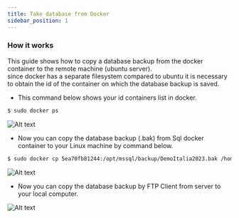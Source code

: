 ```yaml
---
title: Take database from Docker
sidebar_position: 1
---
```


### How it works

This guide shows how to copy a database backup from the docker container to the remote machine (ubuntu server).  
since docker has a separate filesystem compared to ubuntu it is necessary to obtain the id of the container on which the database backup is saved.
   
* This command below shows your id containers list in docker.

``` bash
$ sudo docker ps
```
![Alt text](/img/neutral/docker-installation/docker-id.png)
* Now you can copy the database backup (.bak) from Sql docker container to your Linux machine by command below.
   
``` bash
$ sudo docker cp 5ea70fb81244:/opt/mssql/backup/DemoItalia2023.bak /home/ubuntu
```
![Alt text](/img/neutral/docker-installation/docker-copy.png)


* Now you can copy the database backup by FTP Client from server to your local computer.

![Alt text](/img/neutral/docker-installation/ftp2.png)